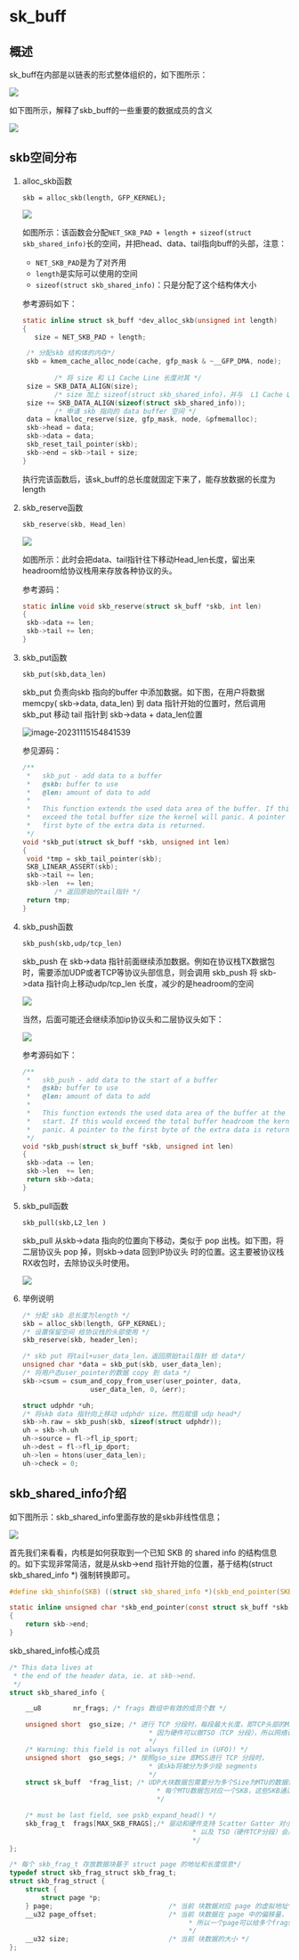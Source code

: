 # sk_buff

## 概述

sk_buff在内部是以链表的形式整体组织的，如下图所示：

![](media/image-20231115111524224.png)

如下图所示，解释了skb_buff的一些重要的数据成员的含义

![](media/image-20231115141559915.png)

## skb空间分布

1. alloc_skb函数

   ```
   skb = alloc_skb(length, GFP_KERNEL);
   ```

   ![](media/image-20231115154026292.png)

   如图所示：该函数会分配`NET_SKB_PAD + length + sizeof(struct skb_shared_info)`长的空间，并把head、data、tail指向buff的头部，注意：

   - `NET_SKB_PAD`是为了对齐用
   - `length`是实际可以使用的空间
   - `sizeof(struct skb_shared_info)`：只是分配了这个结构体大小

   参考源码如下：

   ```c
   static inline struct sk_buff *dev_alloc_skb(unsigned int length)
   {
      size = NET_SKB_PAD + length;
   
   	/* 分配skb 结构体的内存*/
   	skb = kmem_cache_alloc_node(cache, gfp_mask & ~__GFP_DMA, node);
           
           /* 将 size 和 L1 Cache Line 长度对其 */
   	size = SKB_DATA_ALIGN(size);
           /* size 加上 sizeof(struct skb_shared_info)，并与  L1 Cache Line 长度对其*/
   	size += SKB_DATA_ALIGN(sizeof(struct skb_shared_info));
           /* 申请 skb 指向的 data buffer 空间 */
   	data = kmalloc_reserve(size, gfp_mask, node, &pfmemalloc);
   	skb->head = data;
   	skb->data = data;
   	skb_reset_tail_pointer(skb);
   	skb->end = skb->tail + size;
   }
   ```

   执行完该函数后，该sk_buff的总长度就固定下来了，能存放数据的长度为length

2. skb_reserve函数

   ```c
   skb_reserve(skb, Head_len)
   ```

   ![](media/image-20231115154724440.png)

   如图所示：此时会把data、tail指针往下移动Head_len长度，留出来headroom给协议栈用来存放各种协议的头。

   参考源码：

   ```c
   static inline void skb_reserve(struct sk_buff *skb, int len)
   {
   	skb->data += len;
   	skb->tail += len;
   }
   ```

   

3. skb_put函数

   ```
   skb_put(skb,data_len)
   ```

   skb_put 负责向skb 指向的buffer 中添加数据。如下图，在用户将数据memcpy( skb->data, data_len) 到 data 指针开始的位置时，然后调用 skb_put 移动 tail 指针到 skb->data + data_len位置

   ![image-20231115154841539](media/image-20231115154841539.png)

   参见源码：

   ```c
   /**
    *	skb_put - add data to a buffer
    *	@skb: buffer to use
    *	@len: amount of data to add
    *
    *	This function extends the used data area of the buffer. If this would
    *	exceed the total buffer size the kernel will panic. A pointer to the
    *	first byte of the extra data is returned.
    */
   void *skb_put(struct sk_buff *skb, unsigned int len)
   {
   	void *tmp = skb_tail_pointer(skb);
   	SKB_LINEAR_ASSERT(skb);
   	skb->tail += len;
   	skb->len  += len;
           /* 返回原始的tail指针 */
   	return tmp;
   }
   ```

   

4. skb_push函数

   ```
   skb_push(skb,udp/tcp_len)
   ```

   skb_push 在 skb->data 指针前面继续添加数据。例如在协议栈TX数据包时，需要添加UDP或者TCP等协议头部信息，则会调用 skb_push 将 skb->data 指针向上移动udp/tcp_len 长度，减少的是headroom的空间

   ![](media/image-20231115151944541.png)

   当然，后面可能还会继续添加ip协议头和二层协议头如下：

   ![](media/image-20231115152322028.png)

   参考源码如下：

   ```c
   /**
    *	skb_push - add data to the start of a buffer
    *	@skb: buffer to use
    *	@len: amount of data to add
    *
    *	This function extends the used data area of the buffer at the buffer
    *	start. If this would exceed the total buffer headroom the kernel will
    *	panic. A pointer to the first byte of the extra data is returned.
    */
   void *skb_push(struct sk_buff *skb, unsigned int len)
   {
   	skb->data -= len;
   	skb->len  += len;
   	return skb->data;
   } 
   ```

   

5. skb_pull函数

   ```
   skb_pull(skb,L2_len )
   ```

   skb_pull 从skb->data 指向的位置向下移动，类似于 pop 出栈。如下图，将二层协议头 pop 掉，则skb->data 回到IP协议头 时的位置。这主要被协议栈RX收包时，去除协议头时使用。

   ![](media/image-20231115152921021.png)

6. 举例说明

   ```c
   /* 分配 skb 总长度为length */
   skb = alloc_skb(length, GFP_KERNEL);
   /* 设置保留空间 给协议栈的头部使用 */
   skb_reserve(skb, header_len);
   
   /* skb put 将tail+user_data_len，返回原始tail指针 给 data*/
   unsigned char *data = skb_put(skb, user_data_len);
   /* 将用户态user_pointer的数据 copy 到 data */
   skb->csum = csum_and_copy_from_user(user_pointer, data,
   					user_data_len, 0, &err);
   
   struct udphdr *uh;
   /* 将skb data 指针向上移动 udphdr size，然后赋值 udp head*/
   skb->h.raw = skb_push(skb, sizeof(struct udphdr));
   uh = skb->h.uh
   uh->source = fl->fl_ip_sport;
   uh->dest = fl->fl_ip_dport;
   uh->len = htons(user_data_len);
   uh->check = 0;
   ```

   

## skb_shared_info介绍

如下图所示：skb_shared_info里面存放的是skb非线性信息；

![](media/image-20231115141559915.png)

首先我们来看看，内核是如何获取到一个已知 SKB 的 shared info 的结构信息的。如下实现非常简洁，就是从skb->end 指针开始的位置，基于结构(struct skb_shared_info *) 强制转换即可。

```c
#define skb_shinfo(SKB)	((struct skb_shared_info *)(skb_end_pointer(SKB)))

static inline unsigned char *skb_end_pointer(const struct sk_buff *skb)
{
	return skb->end;
}
```



skb_shared_info核心成员

```c
/* This data lives at
 * the end of the header data, ie. at skb->end.
 */
struct skb_shared_info {

	__u8		nr_frags; /* frags 数组中有效的成员个数 */

	unsigned short	gso_size; /* 进行 TCP 分段时，每段最大长度，即TCP头部的MSS，
                                   * 因为硬件可以做TSO（TCP 分段），所以网络设备驱动需要传给硬件
                                   */
	/* Warning: this field is not always filled in (UFO)! */
	unsigned short	gso_segs; /* 按照gso_size 即MSS进行 TCP 分段时，
                                   * 该skb将被分为多少段 segments 
                                   */
	struct sk_buff	*frag_list; /* UDP大块数据包需要分为多个Size为MTU的数据包，
                                     * 每个MTU数据包对应一个SKB，这些SKB通过该结构进行链表连接
                                     */

	/* must be last field, see pskb_expand_head() */
	skb_frag_t	frags[MAX_SKB_FRAGS];/* 驱动和硬件支持 Scatter Gatter 对小块数据进行聚合，
                                              * 以及 TSO（硬件TCP分段）会用到该数组（后面会有详细介绍）
                                              */
};

/* 每个 skb_frag_t 存放数据块基于 struct page 的地址和长度信息*/
typedef struct skb_frag_struct skb_frag_t;
struct skb_frag_struct {
	struct {
		struct page *p;
	} page;                             /* 当前 块数据对应 page 的虚拟地址*/
	__u32 page_offset;                  /* 当前 块数据在 page 中的偏移量，
                                             * 所以一个page可以给多个frags共享 
                                             */
	__u32 size;                         /* 当前 块数据的大小 */
};
```

